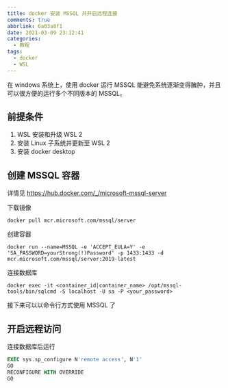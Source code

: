 ```yaml
---
title: docker 安装 MSSQL 并开启远程连接
comments: true
abbrlink: 6a03a8f1
date: 2021-03-09 23:12:41
categories:
  - 教程
tags:
  - docker
  - WSL
---
```


在 windows 系统上，使用 docker 运行 MSSQL 能避免系统逐渐变得臃肿，并且可以很方便的运行多个不同版本的 MSSQL。

## 前提条件

1. WSL 安装和升级 WSL 2
2. 安装 Linux 子系统并更新至 WSL 2
3. 安装 docker desktop

## 创建 MSSQL 容器

详情见 <https://hub.docker.com/_/microsoft-mssql-server>

下载镜像

```
docker pull mcr.microsoft.com/mssql/server
```

创建容器

```
docker run --name=MSSQL -e 'ACCEPT_EULA=Y' -e 'SA_PASSWORD=yourStrong(!)Password' -p 1433:1433 -d mcr.microsoft.com/mssql/server:2019-latest
```

连接数据库

```
docker exec -it <container_id|container_name> /opt/mssql-tools/bin/sqlcmd -S localhost -U sa -P <your_password>
```

接下来可以以命令行方式使用 MSSQL 了

## 开启远程访问

连接数据库后运行

```SQL
EXEC sys.sp_configure N'remote access', N'1'
GO
RECONFIGURE WITH OVERRIDE
GO
```
